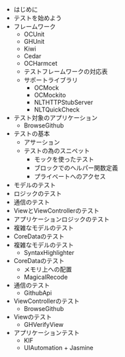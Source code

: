 * はじめに
* テストを始めよう
* フレームワーク
  * OCUnit
  * GHUnit
  * Kiwi
  * Cedar
  * OCHarmcet
  * テストフレームワークの対応表
  * サポートライブラリ
    * OCMock
    * OCMockito
    * NLTHTTPStubServer
    * NLTQuickCheck
* テスト対象のアプリケーション
  * BrowseGithub
* テストの基本
  * アサーション
  * テストの為のスニペット
    * モックを使ったテスト
    * ブロックでのヘルパー関数定義
    * プライベートへのアクセス
* モデルのテスト
* ロジックのテスト
* 通信のテスト
* ViewとViewControllerのテスト
* アプリケーションロジックのテスト
* 複雑なモデルのテスト
* CoreDataのテスト
* 複雑なモデルのテスト
  * SyntaxHighlighter
* CoreDataのテスト
  * メモリ上への配置
  * MagicalRecode
* 通信のテスト
  * GithubApi
* ViewControllerのテスト
  * BrowseGithub
* Viewのテスト
  * GHVerifyView
* アプリケーションテスト
  * KIF
  * UIAutomation + Jasmine
